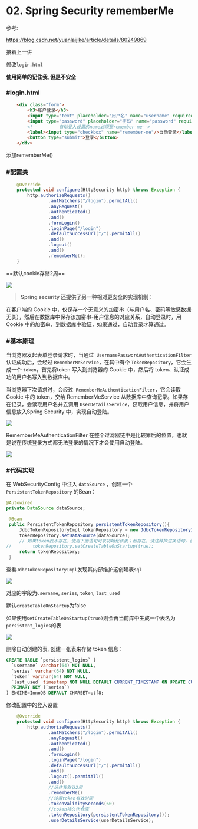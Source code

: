 # 02. Spring Security rememberMe

参考:

https://blog.csdn.net/yuanlaijike/article/details/80249869

接着上一讲

修改`login.html`

**使用简单的记住我, 但是不安全**

### #login.html

```html
    <div class="form">
        <h3>账户登录</h3>
        <input type="text" placeholder="用户名" name="username" required="required"/>
        <input type="password" placeholder="密码" name="password" required="required"/>
        <!--        自动登入设置的name必须是remember-me-->
        <label><input type="checkbox" name="remember-me"/>自动登录</label>
        <button type="submit">登录</button>
    </div>
```

添加rememberMe()

### #配置类

```java
    @Override
    protected void configure(HttpSecurity http) throws Exception {
        http.authorizeRequests()
                .antMatchers("/login").permitAll()
                .anyRequest()
                .authenticated()
                .and()
                .formLogin()
                .loginPage("/login")
                .defaultSuccessUrl("/").permitAll()
                .and()
                .logout()
                .and()
                .rememberMe();
    }
```

==默认cookie存储2周==

<img src="..\..\..\..\java资料\我的笔记\springboot\img\41.png"/>

> **Spring security 还提供了另一种相对更安全的实现机制**：

在客户端的 Cookie 中，仅保存一个无意义的加密串（与用户名、密码等敏感数据无关），然后在数据库中保存该加密串-用户信息的对应关系，自动登录时，用 Cookie 中的加密串，到数据库中验证，如果通过，自动登录才算通过。

### #基本原理

当浏览器发起表单登录请求时，当通过` UsernamePasswordAuthenticationFilter` 认证成功后，会经过 `RememberMeService`，在其中有个 `TokenRepository`，它会生成一个 `token`，首先将token 写入到浏览器的 Cookie 中，然后将 token、认证成功的用户名写入到数据库中。

当浏览器下次请求时，会经过` RememberMeAuthenticationFilter`，它会读取 Cookie 中的 token，交给 RememberMeService 从数据库中查询记录。如果存在记录，会读取用户名并去调用 `UserDetailsService`，获取用户信息，并将用户信息放入Spring Security 中，实现自动登陆。


<img src="..\..\..\..\java资料\我的笔记\springboot\img\42.png"/>

RememberMeAuthenticationFilter 在整个过滤器链中是比较靠后的位置，也就是说在传统登录方式都无法登录的情况下才会使用自动登陆。

<img src="..\..\..\..\java资料\我的笔记\springboot\img\43.png"/>

### #代码实现

在 WebSecurityConfig 中注入 `dataSource` ，创建一个 `PersistentTokenRepository` 的Bean：

```java
@Autowired
private DataSource dataSource;

 @Bean
 public PersistentTokenRepository persistentTokenRepository(){
     JdbcTokenRepositoryImpl tokenRepository = new JdbcTokenRepositoryImpl();
     tokenRepository.setDataSource(dataSource);
     // 如果token表不存在，使用下面语句可以初始化该表；若存在，请注释掉这条语句，否则会报错。
//        tokenRepository.setCreateTableOnStartup(true);
     return tokenRepository;
 }

```

查看`JdbcTokenRepositoryImpl`发现其内部维护这创建表`sql`

<img src="..\..\..\..\java资料\我的笔记\springboot\img\50.png"/>

对应的字段为`username`, `series`, `token`, `last_used`

默认`createTableOnStartup`为false

如果使用`setCreateTableOnStartup(true)`则会再当前库中生成一个表名为`persistent_logins`的表

<img src="..\..\..\..\java资料\我的笔记\springboot\img\44.png"/>

删除自动创建的表, 创建一张表来存储 token 信息：

```sql
CREATE TABLE `persistent_logins` (
  `username` varchar(64) NOT NULL,
  `series` varchar(64) NOT NULL,
  `token` varchar(64) NOT NULL,
  `last_used` timestamp NOT NULL DEFAULT CURRENT_TIMESTAMP ON UPDATE CURRENT_TIMESTAMP,
  PRIMARY KEY (`series`)
) ENGINE=InnoDB DEFAULT CHARSET=utf8;

```

修改配置中的登入设置

```java
    @Override
    protected void configure(HttpSecurity http) throws Exception {
        http.authorizeRequests()
                .antMatchers("/login").permitAll()
                .anyRequest()
                .authenticated()
                .and()
                .formLogin()
                .loginPage("/login")
                .defaultSuccessUrl("/").permitAll()
                .and()
                .logout().permitAll()
                .and()
                //记住我默认2周
                .rememberMe()
                //设置token有效时间
                .tokenValiditySeconds(60)
            	//token持久化仓库
                .tokenRepository(persistentTokenRepository());
                .userDetailsService(userDetailsService);
```

